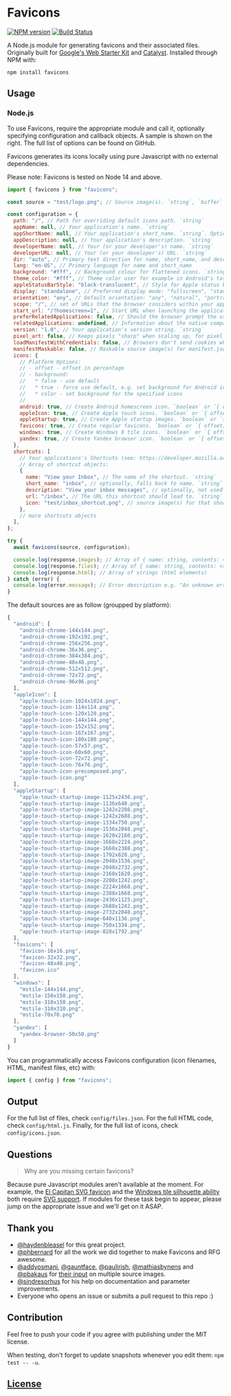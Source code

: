 # Favicons

[![NPM version](https://img.shields.io/npm/v/favicons.svg)](https://www.npmjs.org/package/favicons)
[![Build Status](https://github.com/itgalaxy/favicons/actions/workflows/ci.yml/badge.svg)](https://github.com/itgalaxy/favicons/actions/workflows/ci.yml)

A Node.js module for generating favicons and their associated files. Originally built for [Google's Web Starter Kit](https://github.com/google/web-starter-kit) and [Catalyst](https://github.com/haydenbleasel/catalyst). Installed through NPM with:

```
npm install favicons
```

## Usage

### Node.js

To use Favicons, require the appropriate module and call it, optionally specifying configuration and callback objects. A sample is shown on the right. The full list of options can be found on GitHub.

Favicons generates its icons locally using pure Javascript with no external dependencies.

Please note: Favicons is tested on Node 14 and above.

```js
import { favicons } from "favicons";

const source = "test/logo.png"; // Source image(s). `string`, `buffer` or array of `string`

const configuration = {
  path: "/", // Path for overriding default icons path. `string`
  appName: null, // Your application's name. `string`
  appShortName: null, // Your application's short_name. `string`. Optional. If not set, appName will be used
  appDescription: null, // Your application's description. `string`
  developerName: null, // Your (or your developer's) name. `string`
  developerURL: null, // Your (or your developer's) URL. `string`
  dir: "auto", // Primary text direction for name, short_name, and description
  lang: "en-US", // Primary language for name and short_name
  background: "#fff", // Background colour for flattened icons. `string`
  theme_color: "#fff", // Theme color user for example in Android's task switcher. `string`
  appleStatusBarStyle: "black-translucent", // Style for Apple status bar: "black-translucent", "default", "black". `string`
  display: "standalone", // Preferred display mode: "fullscreen", "standalone", "minimal-ui" or "browser". `string`
  orientation: "any", // Default orientation: "any", "natural", "portrait" or "landscape". `string`
  scope: "/", // set of URLs that the browser considers within your app
  start_url: "/?homescreen=1", // Start URL when launching the application from a device. `string`
  preferRelatedApplications: false, // Should the browser prompt the user to install the native companion app. `boolean`
  relatedApplications: undefined, // Information about the native companion apps. This will only be used if `preferRelatedApplications` is `true`. `Array<{ id: string, url: string, platform: string }>`
  version: "1.0", // Your application's version string. `string`
  pixel_art: false, // Keeps pixels "sharp" when scaling up, for pixel art.  Only supported in offline mode.
  loadManifestWithCredentials: false, // Browsers don't send cookies when fetching a manifest, enable this to fix that. `boolean`
  manifestMaskable: false, // Maskable source image(s) for manifest.json. "true" to use default source. More information at https://web.dev/maskable-icon/. `boolean`, `string`, `buffer` or array of `string`
  icons: {
    // Platform Options:
    // - offset - offset in percentage
    // - background:
    //   * false - use default
    //   * true - force use default, e.g. set background for Android icons
    //   * color - set background for the specified icons
    //
    android: true, // Create Android homescreen icon. `boolean` or `{ offset, background }` or an array of sources
    appleIcon: true, // Create Apple touch icons. `boolean` or `{ offset, background }` or an array of sources
    appleStartup: true, // Create Apple startup images. `boolean` or `{ offset, background }` or an array of sources
    favicons: true, // Create regular favicons. `boolean` or `{ offset, background }` or an array of sources
    windows: true, // Create Windows 8 tile icons. `boolean` or `{ offset, background }` or an array of sources
    yandex: true, // Create Yandex browser icon. `boolean` or `{ offset, background }` or an array of sources
  },
  shortcuts: [
    // Your applications's Shortcuts (see: https://developer.mozilla.org/docs/Web/Manifest/shortcuts)
    // Array of shortcut objects:
    {
      name: "View your Inbox", // The name of the shortcut. `string`
      short_name: "inbox", // optionally, falls back to name. `string`
      description: "View your inbox messages", // optionally, not used in any implemention yet. `string`
      url: "/inbox", // The URL this shortcut should lead to. `string`
      icon: "test/inbox_shortcut.png", // source image(s) for that shortcut. `string`, `buffer` or array of `string`
    },
    // more shortcuts objects
  ],
};

try {
  await favicons(source, configuration);

  console.log(response.images); // Array of { name: string, contents: <buffer> }
  console.log(response.files); // Array of { name: string, contents: <string> }
  console.log(response.html); // Array of strings (html elements)
} catch (error) {
  console.log(error.message); // Error description e.g. "An unknown error has occurred"
}
```

The default sources are as follow (groupped by platform):

```javascript
{
  "android": [
    "android-chrome-144x144.png",
    "android-chrome-192x192.png",
    "android-chrome-256x256.png",
    "android-chrome-36x36.png",
    "android-chrome-384x384.png",
    "android-chrome-48x48.png",
    "android-chrome-512x512.png",
    "android-chrome-72x72.png",
    "android-chrome-96x96.png"
  ],
  "appleIcon": [
    "apple-touch-icon-1024x1024.png",
    "apple-touch-icon-114x114.png",
    "apple-touch-icon-120x120.png",
    "apple-touch-icon-144x144.png",
    "apple-touch-icon-152x152.png",
    "apple-touch-icon-167x167.png",
    "apple-touch-icon-180x180.png",
    "apple-touch-icon-57x57.png",
    "apple-touch-icon-60x60.png",
    "apple-touch-icon-72x72.png",
    "apple-touch-icon-76x76.png",
    "apple-touch-icon-precomposed.png",
    "apple-touch-icon.png"
  ],
  "appleStartup": [
    "apple-touch-startup-image-1125x2436.png",
    "apple-touch-startup-image-1136x640.png",
    "apple-touch-startup-image-1242x2208.png",
    "apple-touch-startup-image-1242x2688.png",
    "apple-touch-startup-image-1334x750.png",
    "apple-touch-startup-image-1536x2048.png",
    "apple-touch-startup-image-1620x2160.png",
    "apple-touch-startup-image-1668x2224.png",
    "apple-touch-startup-image-1668x2388.png",
    "apple-touch-startup-image-1792x828.png",
    "apple-touch-startup-image-2048x1536.png",
    "apple-touch-startup-image-2048x2732.png",
    "apple-touch-startup-image-2160x1620.png",
    "apple-touch-startup-image-2208x1242.png",
    "apple-touch-startup-image-2224x1668.png",
    "apple-touch-startup-image-2388x1668.png",
    "apple-touch-startup-image-2436x1125.png",
    "apple-touch-startup-image-2688x1242.png",
    "apple-touch-startup-image-2732x2048.png",
    "apple-touch-startup-image-640x1136.png",
    "apple-touch-startup-image-750x1334.png",
    "apple-touch-startup-image-828x1792.png"
  ],
  "favicons": [
    "favicon-16x16.png",
    "favicon-32x32.png",
    "favicon-48x48.png",
    "favicon.ico"
  ],
  "windows": [
    "mstile-144x144.png",
    "mstile-150x150.png",
    "mstile-310x150.png",
    "mstile-310x310.png",
    "mstile-70x70.png"
  ],
  "yandex": [
    "yandex-browser-50x50.png"
  ]
}

```

You can programmatically access Favicons configuration (icon filenames, HTML, manifest files, etc) with:

```js
import { config } from "favicons";
```

## Output

For the full list of files, check `config/files.json`. For the full HTML code, check `config/html.js`. Finally, for the full list of icons, check `config/icons.json`.

## Questions

> Why are you missing certain favicons?

Because pure Javascript modules aren't available at the moment. For example, the [El Capitan SVG favicon](https://github.com/haydenbleasel/favicons/issues/61) and the [Windows tile silhouette ability](https://github.com/haydenbleasel/favicons/issues/58) both require [SVG support](https://github.com/haydenbleasel/favicons/issues/53). If modules for these task begin to appear, please jump on the appropriate issue and we'll get on it ASAP.

## Thank you

- [@haydenbleasel](https://github.com/haydenbleasel) for this great project.
- [@phbernard](https://github.com/phbernard) for all the work we did together to make Favicons and RFG awesome.
- [@addyosmani](https://github.com/addyosmani), [@gauntface](https://github.com/gauntface), [@paulirish](https://github.com/paulirish), [@mathiasbynens](https://github.com/mathiasbynens) and [@pbakaus](https://github.com/pbakaus) for [their input](https://github.com/google/web-starter-kit/pull/442) on multiple source images.
- [@sindresorhus](https://github.com/sindresorhus) for his help on documentation and parameter improvements.
- Everyone who opens an issue or submits a pull request to this repo :)

## Contribution

Feel free to push your code if you agree with publishing under the MIT license.

When testing, don't forget to update snapshots whenever you edit them: `npm test -- -u`.

## [License](LICENSE)
